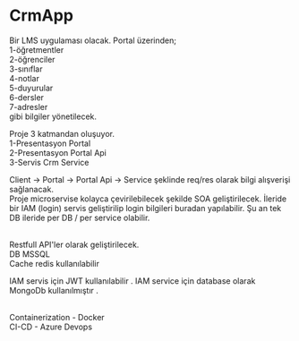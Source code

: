 # CrmApp

Bir LMS uygulaması olacak. Portal üzerinden;
<br>
1-öğretmentler <br>
2-öğrenciler <br>
3-sınıflar <br>
4-notlar <br>
5-duyurular <br>
6-dersler <br>
7-adresler <br>
gibi bilgiler yönetilecek. <br>

Proje 3 katmandan oluşuyor. <br>
1-Presentasyon Portal <br>
2-Presentasyon Portal Api <br>
3-Servis Crm Service <br>

Client -> Portal -> Portal Api -> Service şeklinde req/res olarak bilgi alışverişi sağlanacak. <br> 
Proje microservise kolayca çevirilebilecek şekilde SOA geliştirilecek. İleride bir IAM (login) servis geliştirilip login bilgileri buradan yapılabilir. Şu an tek DB ileride per DB / per service olabilir.

<br>
Restfull API'ler olarak geliştirilecek. <br>
DB MSSQL <br>
Cache redis kullanılabilir <br>

IAM servis için JWT kullanılabilir . IAM service için database olarak MongoDb kullanılmıştır .

<br>
Containerization  - Docker 
<br>
CI-CD - Azure Devops
